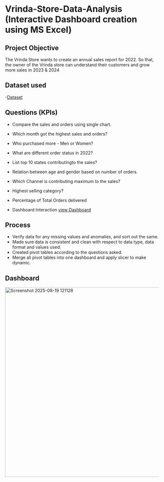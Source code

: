 # Vrinda-Store-Data-Analysis (Interactive Dashboard creation using MS Excel)
## Project Objective
The Vrinda Store wants to create an annual sales report for 2022. So that, the owner of the Vrinda store can understand their customers and grow more sales in 2023 & 2024

## Dataset used
-<a href="https://github.com/Saieswar439/Data-Analysis-Dashboard/blob/main/Saieswar%20Samantula.xlsx">Dataset</a>

## Questions (KPIs)
- Compare the sales and orders using single chart.
- Which month got the highest sales and orders?
- Who purchased more - Men or Women?
- What are different order status in 2022?
- List top 10 states contributingto the sales?
- Relation between age and gender based on number of orders.
- Which Channel is contributing maximum to the sales?
- Highest selling category?
- Percentage of Total Orders delivered

- Dashboard Interaction <a href="https://github.com/Saieswar439/Data-Analysis-Dashboard/blob/main/Screenshot%202025-08-19%20121128.png">view Dashboard</a>

## Process
- Verify data for any missing values and anomalies, and sort out the same.
- Made sure data is consistent and clean with respect to data type, data format and values used.
- Created pivot tables according to the questions asked.
- Merge all pivot tables into one dashboard and apply slicer to make dynamic.

## Dashboard

<img width="1597" height="620" alt="Screenshot 2025-08-19 121128" src="https://github.com/user-attachments/assets/50078197-5f7e-451b-90fb-bf4251b1bdfb" />







